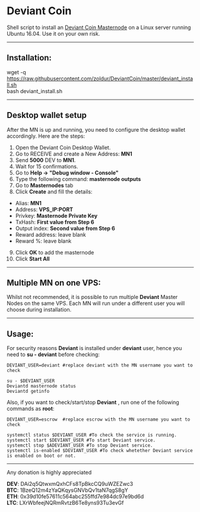 # Deviant Coin
Shell script to install an [Deviant Coin Masternode](http://http://deviantcoin.io/) on a Linux server running Ubuntu 16.04. Use it on your own risk.  

***
## Installation:  

wget -q https://raw.githubusercontent.com/zoldur/DeviantCoin/master/deviant_install.sh  
bash deviant_install.sh
***

## Desktop wallet setup  

After the MN is up and running, you need to configure the desktop wallet accordingly. Here are the steps:  
1. Open the Deviant Coin Desktop Wallet.  
2. Go to RECEIVE and create a New Address: **MN1**  
3. Send **5000** DEV to **MN1**.  
4. Wait for 15 confirmations.  
5. Go to **Help -> "Debug window - Console"**  
6. Type the following command: **masternode outputs**  
7. Go to **Masternodes** tab  
8. Click **Create** and fill the details:  
* Alias: **MN1**  
* Address: **VPS_IP:PORT**  
* Privkey: **Masternode Private Key**  
* TxHash: **First value from Step 6**  
* Output index:  **Second value from Step 6**  
* Reward address: leave blank  
* Reward %: leave blank  
9. Click **OK** to add the masternode  
10. Click **Start All**  

***

## Multiple MN on one VPS:

Whilst not recommended, it is possible to run multiple **Deviant** Master Nodes on the same VPS. Each MN will run under a different user you will choose during installation.  

***


## Usage:  

For security reasons **Deviant** is installed under **deviant** user, hence you need to **su - deviant** before checking:    

```
DEVIANT_USER=deviant #replace deviant with the MN username you want to check

su - $DEVIANT_USER  
Deviantd masternode status  
Deviantd getinfo  
```  

Also, if you want to check/start/stop **Deviant** , run one of the following commands as **root**:

```
DEVIANT_USER=escrow  #replace escrow with the MN username you want to check  
  
systemctl status $DEVIANT_USER #To check the service is running.  
systemctl start $DEVIANT_USER #To start Deviant service.  
systemctl stop $ADEVIANT_USER #To stop Deviant service.  
systemctl is-enabled $DEVIANT_USER #To check whetether Deviant service is enabled on boot or not.  
```  

***

  
Any donation is highly appreciated  

**DEV**: DAi2q5QtwxmQxhCFs8TpBkcCQ9uWZEZwc3  
**BTC**: 1BzeQ12m4zYaQKqysGNVbQv1taN7qgS8gY  
**ETH**: 0x39d10fe57611c564abc255ffd7e984dc97e9bd6d  
**LTC**: LXrWbfeejNQRmRvtzB6Te8yns93Tu3evGf  

